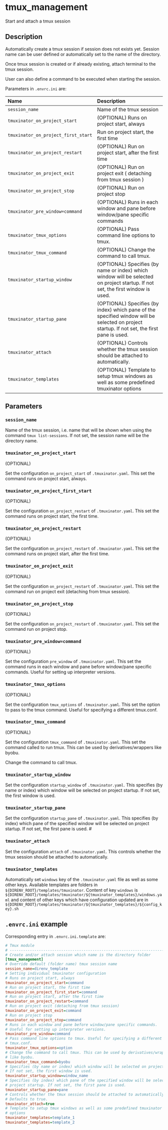 # tmux_management
Start and attach a tmux session

## Description

Automatically create a tmux session if session does not exists yet. Session
name can be user defined or automatically set to the name of the directory.

Once tmux session is created or if already existing, attach terminal to the
tmux session.

User can also define a command to be executed when starting the session.

Parameters in `.envrc.ini` are:

<center>

| Name                                | Description                                                                                                                      |
| :-------------                      | :----------------------------------------------------                                                                            |
| `session_name`                      | Name of the tmux session                                                                                                         |
| `tmuxinator_on_project_start`       | (OPTIONAL) Runs on project start, always                                                                                                    |
| `tmuxinator_on_project_first_start` | Run on project start, the first time                                                                                             |
| `tmuxinator_on_project_restart`     | (OPTIONAL) Run on project start, after the first time                                                                                       |
| `tmuxinator_on_project_exit`        | (OPTIONAL) Run on project exit ( detaching from tmux session )                                                                              |
| `tmuxinator_on_project_stop`        | (OPTIONAL) Run on project stop                                                                                                              |
| `tmuxinator_pre_window=command`     | (OPTIONAL) Runs in each window and pane before window/pane specific commands                                                                |
| `tmuxinator_tmux_options`           | (OPTIONAL) Pass command line options to tmux.                                                                                               |
| `tmuxinator_tmux_command`           | (OPTIONAL) Change the command to call tmux.                                                                                                 |
| `tmuxinator_startup_window`         | (OPTIONAL) Specifies (by name or index) which window will be selected on project startup. If not set, the first window is used.             |
| `tmuxinator_startup_pane`           | (OPTIONAL) Specifies (by index) which pane of the specified window will be selected on project startup. If not set, the first pane is used. |
| `tmuxinator_attach`                 | (OPTIONAL) Controls whether the tmux session should be attached to automatically.                                                           |
| `tmuxinator_templates`              | (OPTIONAL) Template to setup tmux windows as well as some predefined tmuxinator options                                                     |

</center>

## Parameters

### `session_name`

Name of the tmux session, i.e. name that will be shown when using the
command `tmux list-sessions`. If not set, the session name will be the
directory name.

### `tmuxinator_on_project_start`

(OPTIONAL)

Set the configuration `on_project_start` of `.tmuxinator.yaml`. This set the
command runs on project start, always.

### `tmuxinator_on_project_first_start`

(OPTIONAL)

Set the configuration `on_project_restart` of `.tmuxinator.yaml`. This set the
command runs on project start, the first time.

### `tmuxinator_on_project_restart`

(OPTIONAL)

Set the configuration `on_project_restart` of `.tmuxinator.yaml`. This set the
command runs on project start, after the first time.

### `tmuxinator_on_project_exit`

(OPTIONAL)

Set the configuration `on_project_restart` of `.tmuxinator.yaml`. This set the
command run on project exit (detaching from tmux session).

### `tmuxinator_on_project_stop`

(OPTIONAL)

Set the configuration `on_project_restart` of `.tmuxinator.yaml`. This set the
command run on project stop.

### `tmuxinator_pre_window=command`

(OPTIONAL)

Set the configuration `pre_window` of `.tmuxinator.yaml`. This set the
command runs in each window and pane before window/pane specific commands.
Useful for setting up interpreter versions.

### `tmuxinator_tmux_options`

(OPTIONAL)

Set the configuration `tmux_options` of `.tmuxinator.yaml`. This set the
option to pass to the tmux command. Useful for specifying a different
tmux.conf.

### `tmuxinator_tmux_command`

(OPTIONAL)

Set the configuration `tmux_command` of `.tmuxinator.yaml`. This set the
command called to run tmux. This can be used by derivatives/wrappers
like byobu.

Change the command to call tmux.

### `tmuxinator_startup_window`

Set the configuration `startup_window` of `.tmuxinator.yaml`. This
specifies (by name or index) which window will be selected on project
startup. If not set, the first window is used.

### `tmuxinator_startup_pane`

Set the configuration `startup_pane` of `.tmuxinator.yaml`. This
specifies (by index) which pane of the specified window will be selected on
project startup. If not set, the first pane is used. #

### `tmuxinator_attach`

Set the configuration `attach` of `.tmuxinator.yaml`. This controls whether the
tmux session should be attached to automatically.

### `tmuxinator_templates`

Automatically set `windows` key of the `.tmuxinator.yaml` file as well as some
other keys. Available templates are folders in
`${DIRENV_ROOT}/templates/tmuxinator`. Content of key `windows` is
`${DIRENV_ROOT}/templates/tmuxinator/${tmuxinator_templates}/windows.yaml`
and content of other keys which have configuration updated are in
 `${DIRENV_ROOT}/templates/tmuxinator/${tmuxinator_templates}/${config_key}.sh`

## `.envrc.ini` example

Corresponding entry in `.envrc.ini.template` are:

```ini
# Tmux module
# ------------------------------------------------------------------------------
# Create and/or attach session which name is the directory folder
[tmux_management]
# Override default (folder name) tmux session name
session_name=direnv_template
# Setting individual tmuxinator configuration
# Runs on project start, always
tmuxinator_on_project_start=command
# Run on project start, the first time
tmuxinator_on_project_first_start=command
# Run on project start, after the first time
tmuxinator_on_project_restart=command
# Run on project exit (detaching from tmux session)
tmuxinator_on_project_exit=command
# Run on project stop
tmuxinator_on_project_stop=command
# Runs in each window and pane before window/pane specific commands.
# Useful for setting up interpreter versions.
tmuxinator_pre_window=command
# Pass command line options to tmux. Useful for specifying a different
# tmux.conf.
tmuxinator_tmux_options=option
# Change the command to call tmux. This can be used by derivatives/wrappers
# like byobu.
tmuxinator_tmux_command=byobu
# Specifies (by name or index) which window will be selected on project startup.
# If not set, the first window is used.
tmuxinator_startup_window=window_name
# Specifies (by index) which pane of the specified window will be selected on
# project startup. If not set, the first pane is used.
tmuxinator_startup_pane=pane
# Controls whether the tmux session should be attached to automatically.
# Defaults to true.
tmuxinator_attach=true
# Template to setup tmux windows as well as some predefined tmuxinator
# options
tmuxinator_templates=template_1
tmuxinator_templates=template_2
```
